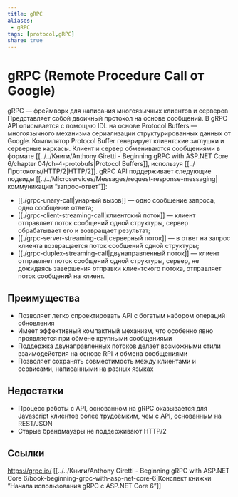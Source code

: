 ```yaml
---
title: gRPC
aliases:
 - gRPC
tags: [protocol,gRPC]
share: true
---
```

# gRPC (Remote Procedure Call от Google)
gRPC — фреймворк для написания многоязычных клиентов и серверов 
Представляет собой двоичный протокол на основе сообщений.
В gRPC API описывается с помощью IDL на основе Protocol Buffers — многоязычного механизма сериализации структурированных данных от Google. Компилятор Protocol Buffer генерирует клиентские заглушки и серверные каркасы. Клиент и сервер обмениваются сообщениями в формате [[../../Книги/Anthony Giretti - Beginning gRPC with ASP.NET Core 6/chapter 04/ch-4-protobufs|Protocol Buffers]], используя [[../Протоколы/HTTP/2|HTTP/2]].
gRPC API поддерживает следующие подвиды [[../../Microservices/Messages/request-response-messaging|коммуникации “запрос-ответ”]]:
- [[./grpc-unary-call|унарный вызов]] — одно сообщение запроса, одно сообщение ответа;
- [[./grpc-client-streaming-call|клиентский поток]] — клиент отправляет поток сообщений одной структуры, сервер обрабатывает его и возвращает результат;
- [[./grpc-server-streaming-call|серверный поток]] — в ответ на запрос клиента возвращается поток сообщений одной структуры;
- [[./grpc-duplex-streaming-call|двунаправленный поток]] — клиент отправляет поток сообщений одной структуры, сервер, не дожидаясь завершения отправки клиентского потока, отправляет поток сообщений на клиент.

## Преимущества
+ Позволяет легко спроектировать API с богатым набором операций обновления
+ Имеет эффективный компактный механизм, что особенно явно проявляется при обмене крупными сообщениями
+ Поддержка двунаправленных потоков делает возможными стили взаимодействия на основе RPI и обмена сообщениями
+ Позволяет сохранять совместимость между клиентами и сервисами, написанными на разных языках
## Недостатки
- Процесс работы с API, основанном на gRPC оказывается для Javascript клиентов более трудоёмким, чем с API, основанным на REST/JSON
- Старые брандмауэры не поддерживают HTTP/2

## Ссылки
https://grpc.io/
[[../../Книги/Anthony Giretti - Beginning gRPC with ASP.NET Core 6/book-beginning-grpc-with-asp-net-core-6|Конспект книжки “Начала использования gRPC с ASP.NET Core 6”]]
